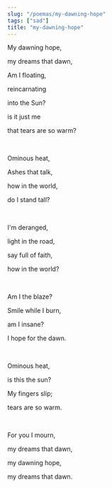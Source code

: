```yaml
---
slug: "/poemas/my-dawning-hope"
tags: ["sad"]
title: "my-dawning-hope"
---
```

My dawning hope,

my dreams that dawn,

Am I floating, 

reincarnating

into the Sun?

is it just me

that tears are so warm?

&nbsp;

Ominous heat,

Ashes that talk,

how in the world,

do I stand tall?

&nbsp;

I'm deranged,

light in the road,

say full of faith,

how in the world?

&nbsp;

Am I the blaze?

Smile while I burn,

am I insane?

I hope for the dawn.

&nbsp;

Ominous heat,

is this the sun?

My fingers slip;

tears are so warm.

&nbsp;

For you I mourn,

my dreams that dawn,

my dawning hope,

my dreams that dawn.